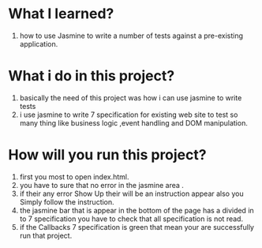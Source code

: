 # What I learned?
 1. how to use Jasmine to write a number of tests against a pre-existing application.

# What i do in this project?
1. basically the need of this project
was how i can use jasmine to write tests
2. i use jasmine to write  7 specification for existing
web site to test so many thing like business logic ,event handling and  DOM manipulation.


# How will you run this project?
1. first you most to open index.html.
1. you have to sure that no error in the jasmine area .
2. if their any error Show Up their will be an instruction appear also you Simply follow the instruction.
3. the jasmine bar that is appear in the bottom of the page has a divided in to 7 specification you have to check that all specification is not read.
4. if the Callbacks 7 specification is green that mean your are successfully run that project.
